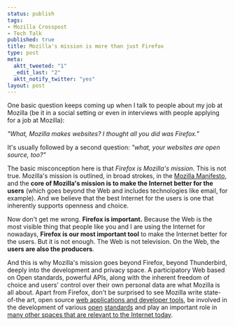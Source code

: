```yaml
--- 
status: publish
tags: 
- Mozilla Crosspost
- Tech Talk
published: true
title: Mozilla's mission is more than just Firefox
type: post
meta: 
  aktt_tweeted: "1"
  _edit_last: "2"
  aktt_notify_twitter: "yes"
layout: post
---
```

One basic question keeps coming up when I talk to people about my job at Mozilla (be it in a social setting or even in interviews with people applying for a job at Mozilla):

<em>"What, Mozilla makes websites? I thought all you did was Firefox."</em>

It's usually followed by a second question: <em>"what, your websites are open source, too?"</em>

The basic misconception here is that <em>Firefox is Mozilla's mission</em>. This is not true. Mozilla's mission is outlined, in broad strokes, in the <a href="http://www.mozilla.org/about/manifesto.en.html">Mozilla Manifesto</a>, and the <strong>core of Mozilla's mission is to make the Internet better for the users</strong> (which goes beyond the Web and includes technologies like email, for example). And we believe that the best Internet for the users is one that inherently supports openness and choice.

Now don't get me wrong. <strong>Firefox is important.</strong> Because the Web is the most visible thing that people like you and I are using the Internet for nowadays, <strong>Firefox is our most important tool</strong> to make the Internet better for the users. But it is not enough. The Web is not television. On the Web, the <strong>users are also the producers</strong>.

And this is why Mozilla's mission goes beyond Firefox, beyond Thunderbird, deeply into the development and privacy space. A participatory Web based on Open standards, powerful APIs, along with the inherent freedom of choice and users' control over their own personal data are what Mozilla is all about. Apart from Firefox, don't be surprised to see Mozilla write state-of-the art, open source <a href="https://github.com/mozilla">web applications and developer tools</a>, be involved in the development of various <a href="https://developer.mozilla.org/en/HTML/HTML5">open</a> <a href="https://wiki.mozilla.org/Security/CSP">standards</a> and play an important role in <a href="http://blog.lizardwrangler.com/2011/07/14/mozilla-in-the-new-internet-era-more-than-the-browser/">many other spaces that are relevant to the Internet today</a>.
